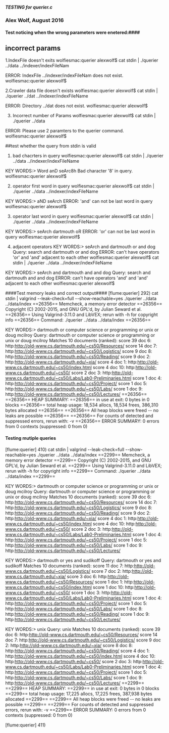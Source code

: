 ##### TESTING for querier.c 
### Alex Wolf, August 2016

#### Test noticing when the wrong parameters were enetered:####

## incorrect params

1.IndexFile doesn't exits
wolfiesmac:querier alexwolf$ cat stdin | ./querier ../data ../indexer/indexFileNam

ERROR: IndexFile ../indexer/indexFileNam does not exist.
wolfiesmac:querier alexwolf$ 

2.Crawler data file doesn't exists
wolfiesmac:querier alexwolf$ cat stdin | ./querier ../dat ../indexer/indexFileName

ERROR: Directory ../dat does not exist.
wolfiesmac:querier alexwolf$ 

3. Incorrect number of Params
wolfiesmac:querier alexwolf$ cat stdin | ./querier ../data

ERROR: Please use 2 paramters to the querier command.
wolfiesmac:querier alexwolf$ 

##test whether the query from stdin is valid

1. bad chacrters in query
wolfiesmac:querier alexwolf$ cat stdin | ./querier ../data ../indexer/indexFileName

KEY WORDS:> Word anD seArc8h
Bad character '8' in query.
wolfiesmac:querier alexwolf$ 

2. operator first word in query
wolfiesmac:querier alexwolf$ cat stdin | ./querier ../data ../indexer/indexFileName

KEY WORDS:> aND seArch
ERROR: 'and' can not be last word in query
wolfiesmac:querier alexwolf$ 

3. operator last word in query
wolfiesmac:querier alexwolf$ cat stdin | ./querier ../data ../indexer/indexFileName

KEY WORDS:> seArch dartmouth oR
ERROR: 'or' can not be last word in query
wolfiesmac:querier alexwolf$ 

4. adjacent operators
KEY WORDS:> seArch and dartmouth or and dog
Query: search and dartmouth or and dog
ERROR: can't have operators 'or' and 'and' adjacent to each other
wolfiesmac:querier alexwolf$ cat stdin | ./querier ../data ../indexer/indexFileName

KEY WORDS:> seArch and dartmouth and and dog
Query: search and dartmouth and and dog
ERROR: can't have operators 'and' and 'and' adjacent to each other
wolfiesmac:querier alexwolf$ 

####Test memory leaks and correct output####
[flume:querier] 292) cat stdin | valgrind --leak-check=full --show-reachable=yes ./querier  ../data ../data/index
==26356== Memcheck, a memory error detector
==26356== Copyright (C) 2002-2015, and GNU GPL'd, by Julian Seward et al.
==26356== Using Valgrind-3.11.0 and LibVEX; rerun with -h for copyright info
==26356== Command: ./querier ../data ../data/index
==26356== 


KEY WORDS:> dartmouth or computer science or programming or unix or doug mcilroy 
Query: dartmouth or computer science or programming or unix or doug mcilroy 
Matches 10 documents (ranked):
score  39 doc   6: http:http://old-www.cs.dartmouth.edu/~cs50/Resources/
score  14 doc   7: http:http://old-www.cs.dartmouth.edu/~cs50/Logistics/
score  9 doc   8: http:http://old-www.cs.dartmouth.edu/~cs50/Reading/
score  9 doc   2: http:http://old-www.cs.dartmouth.edu/~xia/
score  4 doc   1: http:http://old-www.cs.dartmouth.edu/~cs50/index.html
score  4 doc   10: http:http://old-www.cs.dartmouth.edu/~cs50/
score  2 doc   3: http:http://old-www.cs.dartmouth.edu/~cs50/Labs/Lab0-Preliminaries.html
score  1 doc   4: http:http://old-www.cs.dartmouth.edu/~cs50/Project/
score  1 doc   5: http:http://old-www.cs.dartmouth.edu/~cs50/Labs/
score  1 doc   9: http:http://old-www.cs.dartmouth.edu/~cs50/Lectures/
==26356== 
==26356== HEAP SUMMARY:
==26356==     in use at exit: 0 bytes in 0 blocks
==26356==   total heap usage: 18,534 allocs, 18,534 frees, 386,310 bytes allocated
==26356== 
==26356== All heap blocks were freed -- no leaks are possible
==26356== 
==26356== For counts of detected and suppressed errors, rerun with: -v
==26356== ERROR SUMMARY: 0 errors from 0 contexts (suppressed: 0 from 0)

#### Testing mutiple queries
[flume:querier] 410) cat stdin | valgrind --leak-check=full --show-reachable=yes ./querier  ../data ../data/index
==2299== Memcheck, a memory error detector
==2299== Copyright (C) 2002-2015, and GNU GPL'd, by Julian Seward et al.
==2299== Using Valgrind-3.11.0 and LibVEX; rerun with -h for copyright info
==2299== Command: ./querier ../data ../data/index
==2299== 


KEY WORDS:> dartmouth or computer science or programming or unix or doug mcilroy 
Query: dartmouth or computer science or programming or unix or doug mcilroy 
Matches 10 documents (ranked):
score  39 doc   6: http:http://old-www.cs.dartmouth.edu/~cs50/Resources/
score  14 doc   7: http:http://old-www.cs.dartmouth.edu/~cs50/Logistics/
score  9 doc   8: http:http://old-www.cs.dartmouth.edu/~cs50/Reading/
score  9 doc   2: http:http://old-www.cs.dartmouth.edu/~xia/
score  4 doc   1: http:http://old-www.cs.dartmouth.edu/~cs50/index.html
score  4 doc   10: http:http://old-www.cs.dartmouth.edu/~cs50/
score  2 doc   3: http:http://old-www.cs.dartmouth.edu/~cs50/Labs/Lab0-Preliminaries.html
score  1 doc   4: http:http://old-www.cs.dartmouth.edu/~cs50/Project/
score  1 doc   5: http:http://old-www.cs.dartmouth.edu/~cs50/Labs/
score  1 doc   9: http:http://old-www.cs.dartmouth.edu/~cs50/Lectures/

KEY WORDS:> dartmouth or yes and sudikoff
Query: dartmouth or yes and sudikoff
Matches 10 documents (ranked):
score  11 doc   7: http:http://old-www.cs.dartmouth.edu/~cs50/Logistics/
score  7 doc   2: http:http://old-www.cs.dartmouth.edu/~xia/
score  3 doc   6: http:http://old-www.cs.dartmouth.edu/~cs50/Resources/
score  1 doc   1: http:http://old-www.cs.dartmouth.edu/~cs50/index.html
score  1 doc   10: http:http://old-www.cs.dartmouth.edu/~cs50/
score  1 doc   3: http:http://old-www.cs.dartmouth.edu/~cs50/Labs/Lab0-Preliminaries.html
score  1 doc   4: http:http://old-www.cs.dartmouth.edu/~cs50/Project/
score  1 doc   5: http:http://old-www.cs.dartmouth.edu/~cs50/Labs/
score  1 doc   8: http:http://old-www.cs.dartmouth.edu/~cs50/Reading/
score  1 doc   9: http:http://old-www.cs.dartmouth.edu/~cs50/Lectures/

KEY WORDS:> unix
Query: unix
Matches 10 documents (ranked):
score  39 doc   6: http:http://old-www.cs.dartmouth.edu/~cs50/Resources/
score  14 doc   7: http:http://old-www.cs.dartmouth.edu/~cs50/Logistics/
score  9 doc   2: http:http://old-www.cs.dartmouth.edu/~xia/
score  8 doc   8: http:http://old-www.cs.dartmouth.edu/~cs50/Reading/
score  4 doc   1: http:http://old-www.cs.dartmouth.edu/~cs50/index.html
score  4 doc   10: http:http://old-www.cs.dartmouth.edu/~cs50/
score  2 doc   3: http:http://old-www.cs.dartmouth.edu/~cs50/Labs/Lab0-Preliminaries.html
score  1 doc   4: http:http://old-www.cs.dartmouth.edu/~cs50/Project/
score  1 doc   5: http:http://old-www.cs.dartmouth.edu/~cs50/Labs/
score  1 doc   9: http:http://old-www.cs.dartmouth.edu/~cs50/Lectures/
==2299== 
==2299== HEAP SUMMARY:
==2299==     in use at exit: 0 bytes in 0 blocks
==2299==   total heap usage: 17,225 allocs, 17,225 frees, 387,938 bytes allocated
==2299== 
==2299== All heap blocks were freed -- no leaks are possible
==2299== 
==2299== For counts of detected and suppressed errors, rerun with: -v
==2299== ERROR SUMMARY: 0 errors from 0 contexts (suppressed: 0 from 0)

[flume:querier] 411) 
